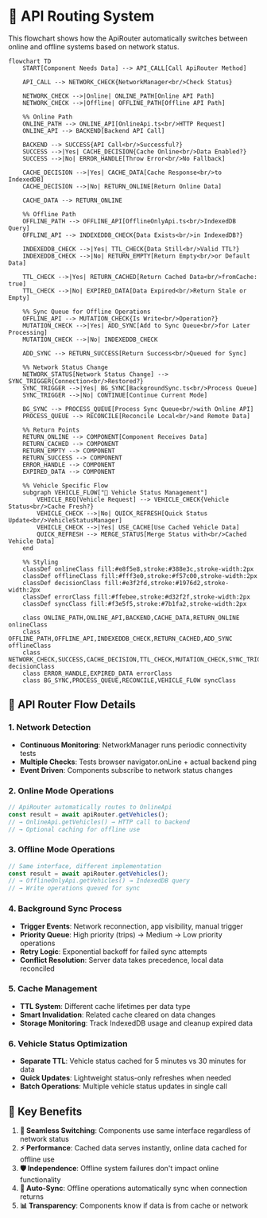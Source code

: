 # 🔀 API Routing System

This flowchart shows how the ApiRouter automatically switches between online and offline systems based on network status.

```mermaid
flowchart TD
    START[Component Needs Data] --> API_CALL[Call ApiRouter Method]
    
    API_CALL --> NETWORK_CHECK{NetworkManager<br/>Check Status}
    
    NETWORK_CHECK -->|Online| ONLINE_PATH[Online API Path]
    NETWORK_CHECK -->|Offline| OFFLINE_PATH[Offline API Path]
    
    %% Online Path
    ONLINE_PATH --> ONLINE_API[OnlineApi.ts<br/>HTTP Request]
    ONLINE_API --> BACKEND[Backend API Call]
    
    BACKEND --> SUCCESS{API Call<br/>Successful?}
    SUCCESS -->|Yes| CACHE_DECISION{Cache Online<br/>Data Enabled?}
    SUCCESS -->|No| ERROR_HANDLE[Throw Error<br/>No Fallback]
    
    CACHE_DECISION -->|Yes| CACHE_DATA[Cache Response<br/>to IndexedDB]
    CACHE_DECISION -->|No| RETURN_ONLINE[Return Online Data]
    
    CACHE_DATA --> RETURN_ONLINE
    
    %% Offline Path
    OFFLINE_PATH --> OFFLINE_API[OfflineOnlyApi.ts<br/>IndexedDB Query]
    OFFLINE_API --> INDEXEDDB_CHECK{Data Exists<br/>in IndexedDB?}
    
    INDEXEDDB_CHECK -->|Yes| TTL_CHECK{Data Still<br/>Valid TTL?}
    INDEXEDDB_CHECK -->|No| RETURN_EMPTY[Return Empty<br/>or Default Data]
    
    TTL_CHECK -->|Yes| RETURN_CACHED[Return Cached Data<br/>fromCache: true]
    TTL_CHECK -->|No| EXPIRED_DATA[Data Expired<br/>Return Stale or Empty]
    
    %% Sync Queue for Offline Operations
    OFFLINE_API --> MUTATION_CHECK{Is Write<br/>Operation?}
    MUTATION_CHECK -->|Yes| ADD_SYNC[Add to Sync Queue<br/>for Later Processing]
    MUTATION_CHECK -->|No| INDEXEDDB_CHECK
    
    ADD_SYNC --> RETURN_SUCCESS[Return Success<br/>Queued for Sync]
    
    %% Network Status Change
    NETWORK_STATUS[Network Status Change] --> SYNC_TRIGGER{Connection<br/>Restored?}
    SYNC_TRIGGER -->|Yes| BG_SYNC[BackgroundSync.ts<br/>Process Queue]
    SYNC_TRIGGER -->|No| CONTINUE[Continue Current Mode]
    
    BG_SYNC --> PROCESS_QUEUE[Process Sync Queue<br/>with Online API]
    PROCESS_QUEUE --> RECONCILE[Reconcile Local<br/>and Remote Data]
    
    %% Return Points
    RETURN_ONLINE --> COMPONENT[Component Receives Data]
    RETURN_CACHED --> COMPONENT
    RETURN_EMPTY --> COMPONENT
    RETURN_SUCCESS --> COMPONENT
    ERROR_HANDLE --> COMPONENT
    EXPIRED_DATA --> COMPONENT
    
    %% Vehicle Specific Flow
    subgraph VEHICLE_FLOW["🚗 Vehicle Status Management"]
        VEHICLE_REQ[Vehicle Request] --> VEHICLE_CHECK{Vehicle Status<br/>Cache Fresh?}
        VEHICLE_CHECK -->|No| QUICK_REFRESH[Quick Status Update<br/>VehicleStatusManager]
        VEHICLE_CHECK -->|Yes| USE_CACHE[Use Cached Vehicle Data]
        QUICK_REFRESH --> MERGE_STATUS[Merge Status with<br/>Cached Vehicle Data]
    end
    
    %% Styling
    classDef onlineClass fill:#e8f5e8,stroke:#388e3c,stroke-width:2px
    classDef offlineClass fill:#fff3e0,stroke:#f57c00,stroke-width:2px
    classDef decisionClass fill:#e3f2fd,stroke:#1976d2,stroke-width:2px
    classDef errorClass fill:#ffebee,stroke:#d32f2f,stroke-width:2px
    classDef syncClass fill:#f3e5f5,stroke:#7b1fa2,stroke-width:2px
    
    class ONLINE_PATH,ONLINE_API,BACKEND,CACHE_DATA,RETURN_ONLINE onlineClass
    class OFFLINE_PATH,OFFLINE_API,INDEXEDDB_CHECK,RETURN_CACHED,ADD_SYNC offlineClass
    class NETWORK_CHECK,SUCCESS,CACHE_DECISION,TTL_CHECK,MUTATION_CHECK,SYNC_TRIGGER decisionClass
    class ERROR_HANDLE,EXPIRED_DATA errorClass
    class BG_SYNC,PROCESS_QUEUE,RECONCILE,VEHICLE_FLOW syncClass
```

## 🔄 API Router Flow Details

### 1. **Network Detection**
- **Continuous Monitoring**: NetworkManager runs periodic connectivity tests
- **Multiple Checks**: Tests browser navigator.onLine + actual backend ping
- **Event Driven**: Components subscribe to network status changes

### 2. **Online Mode Operations**
```typescript
// ApiRouter automatically routes to OnlineApi
const result = await apiRouter.getVehicles();
// → OnlineApi.getVehicles() → HTTP call to backend
// → Optional caching for offline use
```

### 3. **Offline Mode Operations**
```typescript
// Same interface, different implementation
const result = await apiRouter.getVehicles();
// → OfflineOnlyApi.getVehicles() → IndexedDB query
// → Write operations queued for sync
```

### 4. **Background Sync Process**
- **Trigger Events**: Network reconnection, app visibility, manual trigger
- **Priority Queue**: High priority (trips) → Medium → Low priority operations
- **Retry Logic**: Exponential backoff for failed sync attempts
- **Conflict Resolution**: Server data takes precedence, local data reconciled

### 5. **Cache Management**
- **TTL System**: Different cache lifetimes per data type
- **Smart Invalidation**: Related cache cleared on data changes
- **Storage Monitoring**: Track IndexedDB usage and cleanup expired data

### 6. **Vehicle Status Optimization**
- **Separate TTL**: Vehicle status cached for 5 minutes vs 30 minutes for data
- **Quick Updates**: Lightweight status-only refreshes when needed
- **Batch Operations**: Multiple vehicle status updates in single call

## 🎯 Key Benefits

1. **🔄 Seamless Switching**: Components use same interface regardless of network status
2. **⚡ Performance**: Cached data serves instantly, online data cached for offline use
3. **🛡️ Independence**: Offline system failures don't impact online functionality
4. **🔄 Auto-Sync**: Offline operations automatically sync when connection returns
5. **📊 Transparency**: Components know if data is from cache or network 